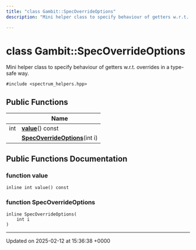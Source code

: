 ```yaml
---
title: "class Gambit::SpecOverrideOptions"
description: "Mini helper class to specify behaviour of getters w.r.t. overrides in a type-safe way. "

---
```


# class Gambit::SpecOverrideOptions



Mini helper class to specify behaviour of getters w.r.t. overrides in a type-safe way. 


`#include <spectrum_helpers.hpp>`

## Public Functions

|                | Name           |
| -------------- | -------------- |
| int | **[value](/documentation/code/classes/classgambit_1_1specoverrideoptions/#function-value)**() const |
| | **[SpecOverrideOptions](/documentation/code/classes/classgambit_1_1specoverrideoptions/#function-specoverrideoptions)**(int i) |

## Public Functions Documentation

### function value

```
inline int value() const
```


### function SpecOverrideOptions

```
inline SpecOverrideOptions(
    int i
)
```


-------------------------------

Updated on 2025-02-12 at 15:36:38 +0000